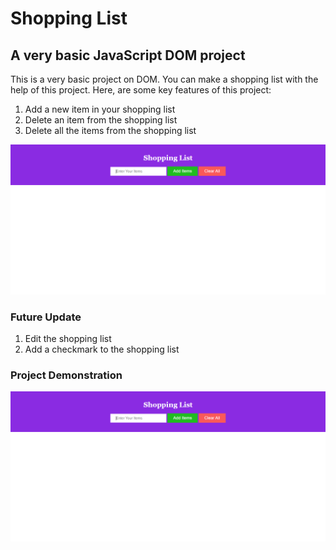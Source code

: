 # Shopping List

## A very basic JavaScript DOM project

This is a very basic project on DOM. You can make a shopping list with the help of this project. Here, are some key features of this project:

1. Add a new item in your shopping list
2. Delete an item from the shopping list
3. Delete all the items from the shopping list

![Shopping List UI ](./images/shopping_list_UI.PNG)

### Future Update

1. Edit the shopping list
2. Add a checkmark to the shopping list

### Project Demonstration

[![Watch the video](./images/shopping_list_UI.PNG)](https://www.youtube.com/watch?v=wI8GZjsY4Qw)

